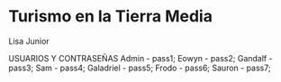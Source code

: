 # Turismo en la Tierra MediaLisa JuniorUSUARIOS Y CONTRASEÑASAdmin - pass1;Eowyn - pass2;Gandalf - pass3;Sam - pass4;Galadriel - pass5;Frodo - pass6;Sauron - pass7;